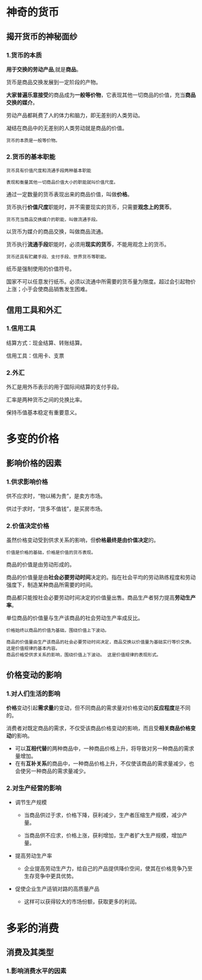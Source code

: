 # 神奇的货币
## 揭开货币的神秘面纱
### 1.货币的本质
**用于交换的劳动产品**,就是**商品**。

货币是商品交换发展到一定阶段的产物。

**大家普遍乐意接受**的商品成为**一般等价物**，它表现其他一切商品的价值，充当**商品交换的媒介**。

劳动产品都耗费了人的体力和脑力，即无差别的人类劳动。

凝结在商品中的无差别的人类劳动就是商品的价值。

``` 
货币的本质是一般等价物。
```

### 2.货币的基本职能
```
货币具有价值尺度和流通手段两种基本职能
```
```
表现和衡量其他一切商品价值大小的职能就叫价值尺度。
```
通过一定数量的货币表现出来的商品价值，叫做**价格**。

货币执行**价值尺度**职能时，并不需要现实的货币，只需要**观念上的货币**。
```
货币充当商品交换媒介的职能，叫做流通手段。
```
以货币为媒介的商品交换，叫做商品流通。

货币执行**流通手段**职能时，必须用**现实的货币**，不能用观念上的货币。
```
货币还具有贮藏手段、支付手段、世界货币等职能。
```
纸币是强制使用的价值符号。

国家不可以任意发行纸币。必须以流通中所需要的货币量为限度。超过会引起物价上涨；小于会使商品销售发生困难。
## 信用工具和外汇
### 1.信用工具
结算方式：现金结算、转账结算。

信用工具：信用卡、支票
### 2.外汇
外汇是用外币表示的用于国际间结算的支付手段。

汇率是两种货币之间的兑换比率。

保持币值基本稳定有重要意义。
# 多变的价格
## 影响价格的因素
### 1.供求影响价格
供不应求时，“物以稀为贵”，是卖方市场。

供过于求时，“货多不值钱”，是买房市场。
### 2.价值决定价格
虽然价格变动受到供求关系的影响，但**价格最终是由价值决定**的。

```
价值是价格的基础，价格是价值的货币表现。
```
商品的价值是由劳动形成的。

商品的价值量是由**社会必要劳动时间**决定的。指在社会平均的劳动熟练程度和劳动强度下，制造某种商品所需要的时间。

商品都只能按社会必要劳动时间决定的价值量出售。商品生产者努力提高**劳动生产率**。

单位商品的价值量与生产该商品的社会劳动生产率成反比。
```
价格始终以商品的价值为基础，围绕价值上下波动。
```

```
商品的价值量由生产该商品的社会必要劳动时间决定，商品交换以价值量为基础实行等价交换。 这是价值规律的基本内容。
商品价格受供求关系的影响，围绕价值上下波动。 这是价值规律的表现形式。
```
## 价格变动的影响
### 1.对人们生活的影响
**价格**变动引起**需求量**的变动，但不同商品的需求量对价格变动的**反应程度**是不同的。

消费者对既定商品的需求，不仅受该商品价格变动的影响，而且受**相关商品价格变动**的影响。

* 可以**互相代替**的两种商品中，一种商品价格上升，将导致对另一种商品的需求量增加。
* 在有**互补关系**的商品中，一种商品价格上升，不仅使该商品的需求量减少，也会使另一种商品的需求量减少。
### 2.对生产经营的影响
* 调节生产规模
    
    * 当商品供过于求，价格下降，获利减少，生产者压缩生产规模，减少产量。

    * 当商品供不应求，价格上涨，获利增加，生产者扩大生产规模，增加产量。
* 提高劳动生产率

    * 企业提高劳动生产力，给自己的产品提供降价空间，使其在价格竞争乃至生存竞争中更具优势。
* 促使企业生产适销对路的高质量产品

    * 这样可以获得较大的市场份额，获取更多的利润。
# 多彩的消费
## 消费及其类型
### 1.影响消费水平的因素




